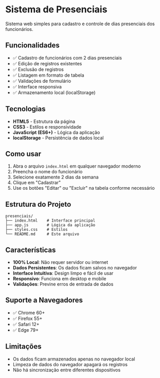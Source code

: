 # Sistema de Presenciais

Sistema web simples para cadastro e controle de dias presenciais dos funcionários.

## Funcionalidades

- ✅ Cadastro de funcionários com 2 dias presenciais
- ✅ Edição de registros existentes
- ✅ Exclusão de registros
- ✅ Listagem em formato de tabela
- ✅ Validações de formulário
- ✅ Interface responsiva
- ✅ Armazenamento local (localStorage)

## Tecnologias

- **HTML5** - Estrutura da página
- **CSS3** - Estilos e responsividade
- **JavaScript (ES6+)** - Lógica da aplicação
- **localStorage** - Persistência de dados local

## Como usar

1. Abra o arquivo `index.html` em qualquer navegador moderno
2. Preencha o nome do funcionário
3. Selecione exatamente 2 dias da semana
4. Clique em "Cadastrar"
5. Use os botões "Editar" ou "Excluir" na tabela conforme necessário

## Estrutura do Projeto

```
presenciais/
├── index.html    # Interface principal
├── app.js        # Lógica da aplicação
├── styles.css    # Estilos
└── README.md     # Este arquivo
```

## Características

- **100% Local**: Não requer servidor ou internet
- **Dados Persistentes**: Os dados ficam salvos no navegador
- **Interface Intuitiva**: Design limpo e fácil de usar
- **Responsivo**: Funciona em desktop e mobile
- **Validações**: Previne erros de entrada de dados

## Suporte a Navegadores

- ✅ Chrome 60+
- ✅ Firefox 55+
- ✅ Safari 12+
- ✅ Edge 79+

## Limitações

- Os dados ficam armazenados apenas no navegador local
- Limpeza de dados do navegador apagará os registros
- Não há sincronização entre diferentes dispositivos